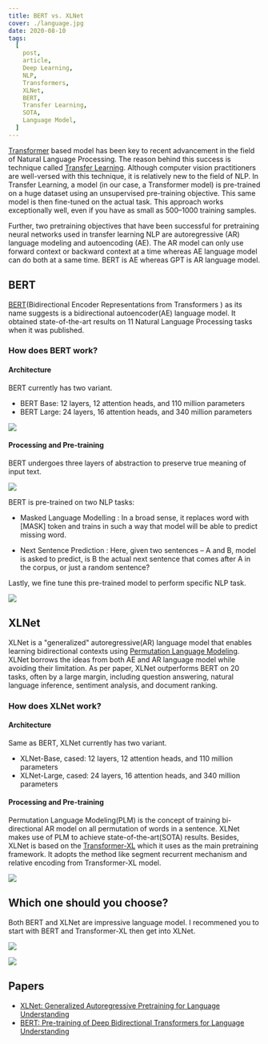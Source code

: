 ```yaml
---
title: BERT vs. XLNet
cover: ./language.jpg
date: 2020-08-10
tags:
  [
    post,
    article,
    Deep Learning,
    NLP,
    Transformers,
    XLNet,
    BERT,
    Transfer Learning,
    SOTA,
    Language Model,
  ]
---
```


[Transformer](https://arxiv.org/pdf/1706.03762.pdf) based model has been key to recent advancement in the field of Natural Language Processing. The reason behind this success is technique called [Transfer Learning](<https://en.wikipedia.org/wiki/Transfer_learning#:~:text=Transfer%20learning%20(TL)%20is%20a,when%20trying%20to%20recognize%20trucks.>). Although computer vision practitioners are well-versed with this technique, it is relatively new to the field of NLP. In Transfer Learning, a model (in our case, a Transformer model) is pre-trained on a huge dataset using an unsupervised pre-training objective. This same model is then fine-tuned on the actual task. This approach works exceptionally well, even if you have as small as 500–1000 training samples.

Further, two pretraining objectives that have been successful for pretraining neural networks used in transfer learning NLP are autoregressive (AR) language modeling and autoencoding (AE). The AR model can only use forward context or backward context at a time whereas AE language model can do both at a same time. BERT is AE whereas GPT is AR language model.

<h2>BERT</h2>

[BERT](https://arxiv.org/pdf/1810.04805.pdf)(Bidirectional Encoder Representations from Transformers ) as its name suggests is a bidirectional autoencoder(AE) language model. It obtained state-of-the-art results on 11 Natural Language Processing tasks when it was published.

<h3>How does BERT work?</h3>

<h4>Architecture</h4>

BERT currently has two variant.

- BERT Base: 12 layers, 12 attention heads, and 110 million parameters
- BERT Large: 24 layers, 16 attention heads, and 340 million parameters

![](/archi.png)

<h4>Processing and Pre-training</h4>

BERT undergoes three layers of abstraction to preserve true meaning of input text.

![](/embedding.png)

BERT is pre-trained on two NLP tasks:

- Masked Language Modelling : In a broad sense, it replaces word with [MASK] token and trains in such a way that model will be able to predict missing word.

- Next Sentence Prediction : Here, given two sentences – A and B, model is asked to predict, is B the actual next sentence that comes after A in the corpus, or just a random sentence?

Lastly, we fine tune this pre-trained model to perform specific NLP task.

![](/bert.png)

<h2>XLNet</h2>

XLNet is a "generalized" autoregressive(AR) language model that enables learning bidirectional contexts using [Permutation Language Modeling](https://arxiv.org/pdf/1906.08237.pdf). XLNet borrows the ideas from both AE and AR language model while avoiding their limitation. As per paper, XLNet outperforms BERT on 20 tasks, often by a large margin, including question answering, natural language inference, sentiment analysis, and document ranking.

<h3>How does XLNet work?</h3>

<h4>Architecture</h4>

Same as BERT, XLNet currently has two variant.

- XLNet-Base, cased: 12 layers, 12 attention heads, and 110 million parameters
- XLNet-Large, cased: 24 layers, 16 attention heads, and 340 million parameters

<h4>Processing and Pre-training</h4>

Permutation Language Modeling(PLM) is the concept of training bi-directional AR model on all permutation of words in a sentence. XLNet makes use of PLM to achieve state-of-the-art(SOTA) results. Besides, XLNet is based on the [Transformer-XL](https://arxiv.org/pdf/1901.02860.pdf) which it uses as the main pretraining framework. It adopts the method like segment recurrent mechanism and relative encoding from Transformer-XL model.

![](/xlnet.png)

<h2>Which one should you choose?</h2>

Both BERT and XLNet are impressive language model. I recommened you to start with BERT and Transformer-XL then get into XLNet.

![](/scores.png)

![](/comparision.png)

<h2>Papers</h2>

- [XLNet: Generalized Autoregressive Pretraining for Language Understanding](https://arxiv.org/pdf/1906.08237.pdf)
- [BERT: Pre-training of Deep Bidirectional Transformers for Language Understanding](https://arxiv.org/pdf/1810.04805.pdf)
